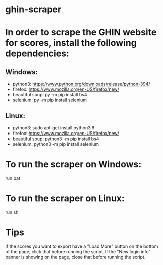 # ghin-scraper
In order to scrape the GHIN website for scores, install the following dependencies:
=============

Windows:
--------
- python3: https://www.python.org/downloads/release/python-394/
- firefox: https://www.mozilla.org/en-US/firefox/new/
- beautiful soup: py -m pip install bs4
- selenium: py -m pip install selenium

Linux:
------
- python3: sudo apt-get install python3.6
- firefox: https://www.mozilla.org/en-US/firefox/new/
- beautiful soup: python3 -m pip install bs4
- selenium: python3 -m pip install selenium

To run the scraper on Windows:
==============================
run.bat

To run the scraper on Linux:
============================
run.sh

Tips
====
If the scores you want to export have a "Load More" button on the bottom of the page, click that before running the script.
If the "New login info" banner is showing on the page, close that before running the script.